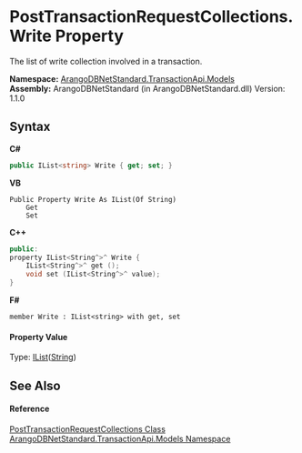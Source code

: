 # PostTransactionRequestCollections.Write Property 
 

The list of write collection involved in a transaction.

**Namespace:**&nbsp;<a href="11a5cf74-6bc1-28c9-ea61-87f0e62011a0">ArangoDBNetStandard.TransactionApi.Models</a><br />**Assembly:**&nbsp;ArangoDBNetStandard (in ArangoDBNetStandard.dll) Version: 1.1.0

## Syntax

**C#**<br />
``` C#
public IList<string> Write { get; set; }
```

**VB**<br />
``` VB
Public Property Write As IList(Of String)
	Get
	Set
```

**C++**<br />
``` C++
public:
property IList<String^>^ Write {
	IList<String^>^ get ();
	void set (IList<String^>^ value);
}
```

**F#**<br />
``` F#
member Write : IList<string> with get, set

```


#### Property Value
Type: <a href="https://docs.microsoft.com/dotnet/api/system.collections.generic.ilist-1" target="_blank" rel="noopener noreferrer">IList</a>(<a href="https://docs.microsoft.com/dotnet/api/system.string" target="_blank" rel="noopener noreferrer">String</a>)

## See Also


#### Reference
<a href="570e1848-98b4-e9d0-a07b-6071c9ea5256">PostTransactionRequestCollections Class</a><br /><a href="11a5cf74-6bc1-28c9-ea61-87f0e62011a0">ArangoDBNetStandard.TransactionApi.Models Namespace</a><br />
